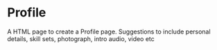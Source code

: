 # Profile
A HTML page to create a Profile page. Suggestions to include personal details, skill sets, photograph, intro audio, video etc
